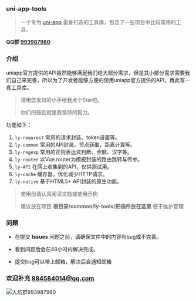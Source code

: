 ### uni-app-tools

> 一个专为 [uni-app](https://uniapp.dcloud.io/) 量身打造的工具库，包含了一些项目中比较常用的工具。



**QQ群 [993987980](https://jq.qq.com/?_wv=1027&k=56A4Xhr)**



### 介绍

uniapp官方提供的API虽然能够满足我们绝大部分需求，但是其小部分需求需要我们自己来完善，所以为了开发者能够方便的使用uniapp官方提供的API，再此写一套工具库。

> 请用您发财的小手给我点个Star吧。
>
> 你们的鼓励就是我坚持的毅力。

功能如下：



1. `ly-requrest` 常用的请求封装、token设置等。
2. `ly-common` 常用的API封装，节点获取，距离计算等。
3. `ly-regexp` 常用的正则表达式判断、金额、汉字等。
5. `ly-router` 以Vue.router为模板封装的路由跳转与传参。
6. `ly-API` 在网上收集到的API，仅供测试用。
7. `ly-cache` 缓存器，优化减少HTTP请求。
8. `ly-native` 基于HTML5+ API封装的原生功能。

> 使用前请认真阅读文档或使用示例
>
> 建议放在项目  **根目录/common/ly-tools/把插件放在这里**  便于维护管理



### 问题

- 在提交 **lssues** 问题之前，请确保文件中的内容有bug或不完善。

- 看到问题后会在48小时内解决完成。
- 提交bug可以带上邮箱，解决后会通知邮箱



### 欢迎补充  984584014@qq.com 



![入坑群993987980](https://picabstract-preview-ftn.weiyun.com/ftn_pic_abs_v3/91ff8a44a677919f0ada4bb62d426dfcd4b3b9b1826dcdda99c472989902fe9a20da660ef9248458b98e1e9244a4032e?pictype=scale&from=30013&version=3.3.3.3&uin=984584014&fname=uniapp%E6%8F%92%E4%BB%B6%E7%BE%A4%E8%81%8A%E4%BA%8C%E7%BB%B4%E7%A0%81.png&size=256)

